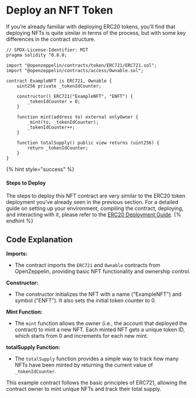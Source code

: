 # Deploy an NFT Token

If you’re already familiar with deploying ERC20 tokens, you’ll find that deploying NFTs is quite similar in terms of the process, but with some key differences in the contract structure.

```solidity
// SPDX-License-Identifier: MIT
pragma solidity ^0.8.0;

import "@openzeppelin/contracts/token/ERC721/ERC721.sol";
import "@openzeppelin/contracts/access/Ownable.sol";

contract ExampleNFT is ERC721, Ownable {
    uint256 private _tokenIdCounter;

    constructor() ERC721("ExampleNFT", "ENFT") {
        _tokenIdCounter = 0;
    }

    function mint(address to) external onlyOwner {
        _mint(to, _tokenIdCounter);
        _tokenIdCounter++;
    }

    function totalSupply() public view returns (uint256) {
        return _tokenIdCounter;
    }
}
```

{% hint style="success" %}
#### Steps to Deploy

The steps to deploy this NFT contract are very similar to the ERC20 token deployment you’ve already seen in the previous section. For a detailed guide on setting up your environment, compiling the contract, deploying, and interacting with it, please refer to the [ERC20 Deployment Guide](deploy-an-erc20-token.md).
{% endhint %}

## Code Explanation

**Imports:**

* The contract imports the `ERC721` and `Ownable` contracts from OpenZeppelin, providing basic NFT functionality and ownership control.

**Constructor:**

* The constructor initializes the NFT with a name ("ExampleNFT") and symbol ("ENFT"). It also sets the initial token counter to 0.

**Mint Function:**

* The `mint` function allows the owner (i.e., the account that deployed the contract) to mint a new NFT. Each minted NFT gets a unique token ID, which starts from 0 and increments for each new mint.

**totalSupply Function:**

* The `totalSupply` function provides a simple way to track how many NFTs have been minted by returning the current value of `_tokenIdCounter`.

This example contract follows the basic principles of ERC721, allowing the contract owner to mint unique NFTs and track their total supply.
